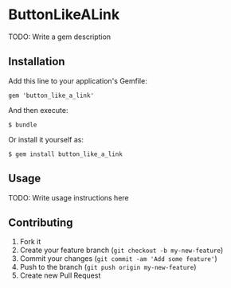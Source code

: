 # ButtonLikeALink

TODO: Write a gem description

## Installation

Add this line to your application's Gemfile:

    gem 'button_like_a_link'

And then execute:

    $ bundle

Or install it yourself as:

    $ gem install button_like_a_link

## Usage

TODO: Write usage instructions here

## Contributing

1. Fork it
2. Create your feature branch (`git checkout -b my-new-feature`)
3. Commit your changes (`git commit -am 'Add some feature'`)
4. Push to the branch (`git push origin my-new-feature`)
5. Create new Pull Request
